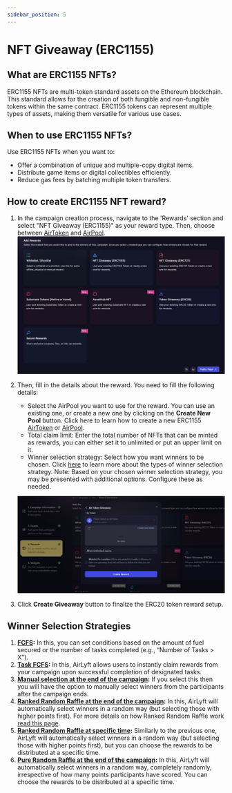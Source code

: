 ```yaml
---
sidebar_position: 5
---
```


# NFT Giveaway (ERC1155)

## What are ERC1155 NFTs?

ERC1155 NFTs are multi-token standard assets on the Ethereum blockchain. This standard allows for the creation of both fungible and non-fungible tokens within the same contract. ERC1155 tokens can represent multiple types of assets, making them versatile for various use cases.

## When to use ERC1155 NFTs?

Use ERC1155 NFTs when you want to:

- Offer a combination of unique and multiple-copy digital items.
- Distribute game items or digital collectibles efficiently.
- Reduce gas fees by batching multiple token transfers.

## How to create ERC1155 NFT reward?

1. In the campaign creation process, navigate to the 'Rewards' section and select "NFT Giveaway (ERC1155)" as your reward type. Then, choose between [AirToken](../../../air-token) and [AirPool](../../../air-pool).
   ![Creating a ERC1155 NFT Giveaway](../images/rewardsmain.png)

2. Then, fill in the details about the reward. You need to fill the following details:

   - Select the AirPool you want to use for the reward. You can use an existing one, or create a new one by clicking on the **Create New Pool** button. Click here to learn how to create a new ERC1155 [AirToken](../../../air-token/create-airtoken-erc1155) or [AirPool](../../../air-pool/create-airpool-erc1155).
   - Total claim limit: Enter the total number of NFTs that can be minted as rewards, you can either set it to unlimited or put an upper limit on it.
   - Winner selection strategy: Select how you want winners to be chosen. Click [here](../winner-selection) to learn more about the types of winner selection strategy.
     Note: Based on your chosen winner selection strategy, you may be presented with additional options. Configure these as needed.

   ![ERC1155 Token Creation](../images/erc1155rewardcreation.png)

3. Click **Create Giveaway** button to finalize the ERC20 token reward setup.

## Winner Selection Strategies

1. **[FCFS](../winner-selection/fcfs):** In this, you can set conditions based on the amount of fuel secured or the number of tasks completed (e.g., “Number of Tasks > X”).
2. **[Task FCFS](../winner-selection/task-fcfs):** In this, AirLyft allows users to instantly claim rewards from your campaign upon successful completion of designated tasks.
3. **[Manual selection at the end of the campaign](../winner-selection/manual):** If you select this then you will have the option to manually select winners from the participants after the campaign ends.
4. **[Ranked Random Raffle at the end of the campaign](../winner-selection/ranked-random):** In this, AirLyft will automatically select winners in a random way (but selecting those with higher points first). For more details on how Ranked Random Raffle work [read this page](../winner-selection/ranked-random).
5. **[Ranked Random Raffle at specific time](../winner-selection/ranked-random-specific.md):** Similarly to the previous one, AirLyft will automatically select winners in a random way (but selecting those with higher points first), but you can choose the rewards to be distributed at a specific time.
6. **[Pure Random Raffle at the end of the campaign](../winner-selection/pure-random-specific.md):** In this, AirLyft will automatically select winners in a random way, completely randomly, irrespective of how many points participants have scored. You can choose the rewards to be distributed at a specific time.
